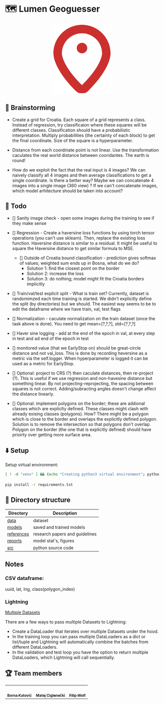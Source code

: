   # 🗺️ Lumen Geoguesser

<p align="center">
	<img src="readme-pics/geoguesser-logo.png"></img>
</p>

## 🧠 Brainstorming

- Create a grid for Croatia. Each square of a grid represents a class. Instead of regression, try classificaion where these squares will be different classes. Classification should have a probabilistic interpretation. Multiply probabilities (the certainty of each block) to get the final coordinate. Size of the square is a hyperparameter.

- Distance from each coordinate point is not linear. Use the transformation caculates the real world distance between cooridantes. The earth is round!

- How do we exploit the fact that the real input is 4 images? We can naively classify all 4 images and then average classifications to get a single coordinate. Is there a better way? Maybe we can concatenate 4 images into a single image (360 view) ? If we can't concatenate images, which model arhitecture should be taken into account?

## 📝 Todo

- [] Sanity image check - open some images during the training to see if they make sense

- [] Regression - Create a haversine loss functions by using torch tensor operations (you can't use sklearn). Then, replace the existing loss function. Haversine distance is similar to a residual. It might be useful to square the Haversine distance to get similar formula to MSE.
  - [] Outside of Croatia bound classification - prediction gives softmax of values; weighted sum ends up in Bosna, what do we do?
    - Solution 1: find the closest point on the border
    - Solution 2: increase the loss
    - Solution 3: do nothing; model might fit the Croatia borders implicitly

- [] Train/val/test explicit split - What is train set? Currently, dataset is randomimzed each time training is started. We didn't explicitly define the split (by directories) but we should. The easiest way seems to be to edit the dataframe where we have train, val, test flags

- [] Normalization - caculate normalization on the train dataset (once the task above is done). You need to get mean=[?,?,?], std=[?,?,?]

- [] Haver sine logging - add at the end of the epoch in val, at every step in test and ad end of the epoch in test


- [] monitored value (that we EarlyStop on) should be great-circle distance and not val_loss. This is done by recording heversine as a metric via the self.logger. When hyperparameter is logged it can be used as a metric for EarlyStop.

- [] Optional: project to CRS (?) then caculate distances, then re-project (?). This is useful if we use regression and non-havesine distance but something linear. By not projecting-reprojecting, the spacing between squares is not correct. Adding/subracting angles doesn't change affect the distance linearly.

- [] Optional: implement polygons on the border; these are addional classes which are expliclty defined. These classes might clash with already exising classes (polygons). How? There might be a polygon which is close to the border and overlaps the explicitly defined polygon. Solution is to remove the intersection so that polygons don't overlap. Polygon on the border (the one that is explicitly defined) should have prioirty over getting more surface area.

## ⬇️ Setup

Setup virtual environment:

```bash
[ ! -d "venv" ] && (echo "Creating python3 virtual environment"; python3 -m venv venv)

pip install -r requirements.txt
```

## 📁 Directory structure

| Directory                   | Description                    |
| --------------------------- | ------------------------------ |
| [data](./data/)             | dataset                        |
| [models](./models/)         | saved and trained models       |
| [references](./references/) | research papers and guidelines |
| [reports](./reports/)       | model stat's, figures          |
| [src](./src/)               | python source code             |


## Notes

### CSV dataframe:
uuid, lat, lng, class(polygon_index)

### Lightning
[Multiple Datasets
](https://pytorch-lightning.readthedocs.io/en/stable/guides/data.html#multiple-datasets)

There are a few ways to pass multiple Datasets to Lightning:
- Create a DataLoader that iterates over multiple Datasets under the hood.
- In the training loop you can pass multiple DataLoaders as a dict or list/tuple and Lightning will automatically combine the batches from different DataLoaders.
- In the validation and test loop you have the option to return multiple DataLoaders, which Lightning will call sequentially.

## 🏆 Team members

<table>
  <tr>
    <td align="center"><a href="https://github.com/bkatovic"><img src="https://avatars.githubusercontent.com/u/56589395?v=4" width="100px;" alt=""/><br /><sub><b>Borna Katović</b></sub></a><br /></td>
    <td align="center"><a href="https://github.com/matejciglenecki"><img src="https://avatars.githubusercontent.com/u/12819849?v=4" width="100px;" alt=""/><br /><sub><b>Matej Ciglenečki</b></sub></a><br /></td>
    <td align="center"><a href="https://github.com/filipwolf"><img src="https://avatars.githubusercontent.com/u/50752058?v=4" width="100px;" alt=""/><br /><sub><b>Filip Wolf</b></sub></a><br /></td>
</table>

